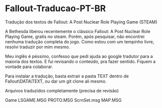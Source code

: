 # Fallout-Traducao-PT-BR
Tradução dos textos de Fallout: A Post Nuclear Role Playing Game (STEAM)

A Bethesda liberou recentemente o clássico Fallout: A Post Nuclear Role Playing Game, gratis no steam. Porém, após pesquisar, não encontrei nenhuma tradução completa do jogo.
Como estou com um tempinho livre, resolvi traduzir por mim mesmo.

Meu inglês é péssimo, confesso que pedi ajuda ao google tradutor para a maioria dos textos. E fui revisando o conteúdo, pra fazer sentido.
Fiquem a vontade para colaborar.


Para instalar a tradução, basta extrair a pasta TEXT dentro de Fallout\DATA\TEXT, ou dar um git clone ali mesmo.



Arquivos traduzidos completamente  (precisa de revisão)

Game
	LSGAME.MSG
	PROTO.MSG
	ScrnSet.msg
	MAP.MSG